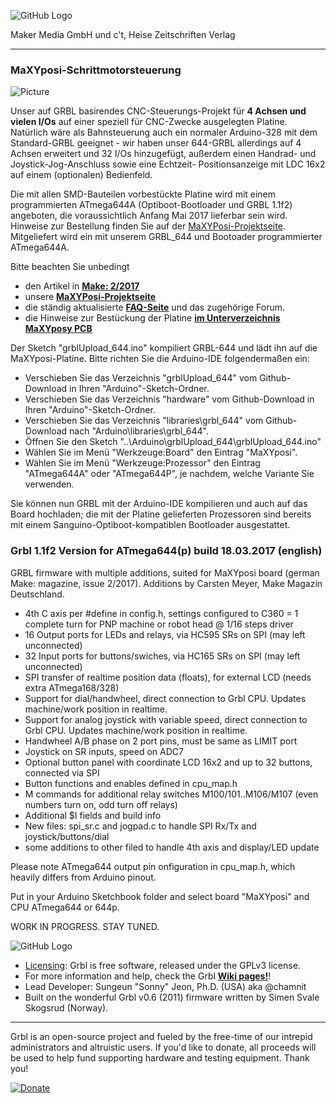 ![GitHub Logo](http://www.heise.de/make/icons/make_logo.png)

Maker Media GmbH und c't, Heise Zeitschriften Verlag

***

### MaXYposi-Schrittmotorsteuerung 


![Picture](https://github.com/heise/MaXYposi_Grbl_644/blob/master/maxyposi_pcb/platine_ausschnitt.JPG)

Unser auf GRBL basirendes CNC-Steuerungs-Projekt für **4 Achsen und vielen 
I/Os** auf einer speziell für CNC-Zwecke ausgelegten Platine. Natürlich wäre als 
Bahnsteuerung auch ein normaler Arduino-328 mit dem Standard-GRBL geeignet - wir 
haben unser 644-GRBL allerdings auf 4 Achsen erweitert und 32 I/Os hinzugefügt, 
außerdem einen Handrad- und Joystick-Jog-Anschluss sowie eine Echtzeit-
Positionsanzeige mit LDC 16x2 auf einem (optionalen) Bedienfeld. 

Die mit allen SMD-Bauteilen vorbestückte Platine wird mit einem programmierten 
ATmega644A (Optiboot-Bootloader und GRBL 1.1f2) angeboten, die 
voraussichtlich Anfang Mai 2017 lieferbar sein wird. Hinweise zur Bestellung 
finden Sie auf der [MaXYPosi-Projektseite](http://www.make-magazin.de/maxyposi). 
Mitgeliefert wird ein mit unserem GRBL_644 und Bootoader programmierter 
ATmega644A.

Bitte beachten Sie unbedingt 

* den Artikel in **[Make: 2/2017](https://shop.heise.de/katalog/make-2-2017)**
* unsere **[MaXYPosi-Projektseite](http://www.make-magazin.de/maxyposi)**
* die ständig aktualisierte **[FAQ-Seite](https://heise.de/-3676050)** und das zugehörige Forum.
* die Hinweise zur Bestückung der Platine **[im Unterverzeichnis MaXYposy PCB](https://github.com/heise/MaXYposi_Grbl_644/tree/master/maxyposi_pcb)**

Der Sketch "grblUpload_644.ino" kompiliert GRBL-644 und lädt ihn auf die MaXYposi-Platine. Bitte 
richten Sie die Arduino-IDE folgendermaßen ein:

* Verschieben Sie das Verzeichnis "grblUpload_644" vom Github-Download in Ihren "Arduino"-Sketch-Ordner.
* Verschieben Sie das Verzeichnis "hardware" vom Github-Download in Ihren "Arduino"-Sketch-Ordner.
* Verschieben Sie das Verzeichnis "libraries\grbl_644" vom Github-Download nach "Arduino\libraries\grbl_644".
* Öffnen Sie den Sketch "..\Arduino\grblUpload_644\grblUpload_644.ino"
* Wählen Sie im Menü "Werkzeuge:Board" den Eintrag "MaXYposi".
* Wählen Sie im Menü "Werkzeuge:Prozessor" den Eintrag "ATmega644A" oder "ATmega644P", je nachdem, welche Variante Sie verwenden.

Sie können nun GRBL mit der Arduino-IDE kompilieren und auch auf das Board 
hochladen; die mit der Platine gelieferten Prozessoren sind bereits mit einem 
Sanguino-Optiboot-kompatiblen Bootloader ausgestattet.

### Grbl 1.1f2 Version for ATmega644(p) build 18.03.2017 (english)

GRBL firmware with multiple additions, suited for MaXYposi board (german Make: magazine, issue 2/2017). Additions by Carsten Meyer, Make Magazin Deutschland.

* 4th C axis per #define in config.h, settings configured to C360 = 1 complete turn for PNP machine or robot head @ 1/16 steps driver
* 16 Output ports for LEDs and relays, via HC595 SRs on SPI (may left unconnected)
* 32 Input ports for buttons/swiches, via HC165 SRs on SPI (may left unconnected)
* SPI transfer of realtime position data (floats), for external LCD (needs extra ATmega168/328)
* Support for dial/handwheel, direct connection to Grbl CPU. Updates machine/work position in realtime.
* Support for analog joystick with variable speed, direct connection to Grbl CPU. Updates machine/work position in realtime.
* Handwheel A/B phase on 2 port pins, must be same as LIMIT port
* Joystick on SR inputs, speed on ADC7
* Optional button panel with coordinate LCD 16x2 and up to 32 buttons, connected via SPI
* Button functions and enables defined in cpu_map.h
* M commands for additional relay switches M100/101..M106/M107 (even numbers turn on, odd turn off relays)
* Additional $I fields and build info
* New files: spi_sr.c and jogpad.c to handle SPI Rx/Tx and joystick/buttons/dial
* some additions to other filed to handle 4th axis and display/LED update

Please note ATmega644 output pin onfiguration in cpu_map.h, which heavily differs from Arduino pinout.

Put in your Arduino Sketchbook folder and select board "MaXYposi" and CPU ATmega644 or 644p.

WORK IN PROGRESS. STAY TUNED.



![GitHub Logo](https://github.com/gnea/grbl/blob/master/doc/media/Grbl%20Logo%20250px.png)

* [Licensing](https://github.com/gnea/grbl/wiki/Licensing): Grbl is free software, released under the GPLv3 license.
* For more information and help, check the Grbl **[Wiki pages!](https://github.com/gnea/grbl/wiki)**!
* Lead Developer: Sungeun "Sonny" Jeon, Ph.D. (USA) aka @chamnit
* Built on the wonderful Grbl v0.6 (2011) firmware written by Simen Svale Skogsrud (Norway).

-------------
Grbl is an open-source project and fueled by the free-time of our intrepid administrators and altruistic users. If you'd like to donate, all proceeds will be used to help fund supporting hardware and testing equipment. Thank you!

[![Donate](https://www.paypalobjects.com/en_US/i/btn/btn_donate_LG.gif)](https://www.paypal.com/cgi-bin/webscr?cmd=_s-xclick&hosted_button_id=CUGXJHXA36BYW)
